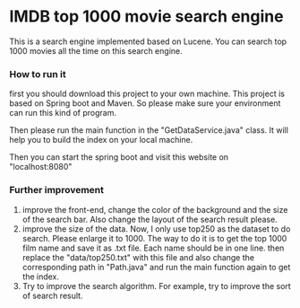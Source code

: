 # IMDB top 1000 movie search engine

This is a search engine implemented based on Lucene. You can search top 1000 movies all the time on this search engine.

### How to run it

first you should download this project to your own machine. This project is based on Spring boot and Maven. So please make sure your environment can run this kind of program. 

Then please run the main function in the "GetDataService.java" class. It will help you to build the index on your local machine. 

Then you can start the spring boot and visit this website on "localhost:8080"



### Further improvement

1. improve the front-end, change the color of the background and the size of the search bar. Also change the layout of the search result please.
2. improve the size of the data. Now, I only use top250 as the dataset to do search. Please enlarge it to 1000. The way to do it is to get the top 1000 film name and save it as .txt file. Each name should be in one line. then replace the "data/top250.txt" with this file and also change the corresponding path in "Path.java" and run the main function again to get the index.
3. Try to improve the search algorithm. For example, try to improve the sort of search result.
